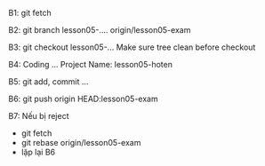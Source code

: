 B1: git fetch

B2: git branch lesson05-.... origin/lesson05-exam

B3: git checkout lesson05-...
    Make sure tree clean before checkout

B4: Coding ...
	Project Name: lesson05-hoten

B5: git add, commit ... 

B6: git push origin HEAD:lesson05-exam 

B7: Nếu bị reject
  + git fetch 
  + git rebase origin/lesson05-exam
  + lặp lại B6